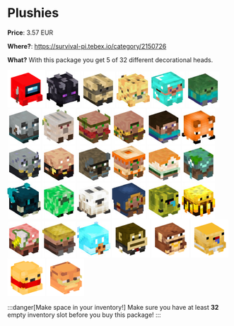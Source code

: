 # Plushies

**Price**: 3.57 EUR

**Where?**: https://survival-pi.tebex.io/category/2150726

**What?** With this package you get 5 of 32 different decorational heads.

![71809](fdc99e9c37c8010368c95b80188887bd.webp)
![53498 ](436685b917c30997ae0c6dae2c2a786d37937a78.jpg)
![53499 ](1db1915d6e91fcfdb1c3635c7695fe5168698fb9.jpg)
![53500 ](fdbf08d06c642b9b1fc367d6821a68d2d8b380cc.jpg)
![53502 ](873d4a82f72ca291ef57a80984e7762fa442be09.jpg)
![53429 ](fde30286646c24a3c5df64f053df163019752a75.jpg)
![53456 ](7700d12a951db74cd6cb530c626f2c1296b2da06.jpg)
![53460 ](d54cf1c4e7d3e281da36f2fba1bb67d7013b15f5.jpg)
![53489 ](6947bbb498e44505e63e30e6087606991f153c0d.jpg)
![53492 ](1e5be99fd64614310962f3d1c5e653c3c65bec49.jpg)
![53493 ](3ddbae0fdbd646bd0e899695515fd5e0bae6d8b3.jpg)
![52058 ](71fef887dbc96262a18114668c32b3e54365c5ed.jpg)
![48805 ](a80931e7dcc1a3de5895d1118b6298138addb259.jpg)
![47114 ](52bab27970adbe3cdee1653f0eeddddfb85c7d7f.jpg)
![41727 ](56413f4337b01e2e25d9676b2fa23e0b9df561ad.jpg)
![40777 ](4b0545bac364ea4d31f201c318ce46200002fccf.jpg)
![39718 ](a5cbedfd0fd6b6494c4105075ab7ecd10864284b.jpg)
![38510 ](c0452689371eadf26d56c0699e034de9f12945af.jpg)
![37725 ](ee0616f2d34581f8e1450b354d8e1db37dbd2253.jpg)
![37724 ](89a7293b94409d75b5e8e93a4d56df8b77e946d1.jpg)
![37532 ](4bf6777c0b9b9aeeb8142aa232e2fb3d6855cfe3.jpg)
![72041 ](a3ee3a8a5b5923eb346aa2d8c2a3c8ed38071cd0.jpg)
![42393 ](2c7cd8769611a8cd8f93fbab73db68d41bcab6fb.jpg)
![24999 ](59a0cb2022dbf37a3b41a9b0d48c3ba7021bb2ab.jpg)
![16260 ](553f861db612372ae578cf80d066b39a7eddb4f7.jpg)
![16259 ](94b8e0a9381a6e822515842b967811584ae6179e.jpg)
![16261 ](5fa33c184536a851597404c668b17abaf73fd542.jpg)
![88088](804aec1a3afadfa7cb7125fc553de032.webp)
![81824](cacee46a1c510aa863a73aa355e62d90.webp)
![67696](5cd9f4803dda98f9bb3b1c5e3ed87739.webp)
![66325](aeea96561e4f41df576d46c7c39efc81.webp)
![60437](37e9b7c6dae3ed5f8b4b9b930e914be3.webp)


:::danger[Make space in your inventory!]
Make sure you have at least **32** empty inventory slot before you buy this package!
:::